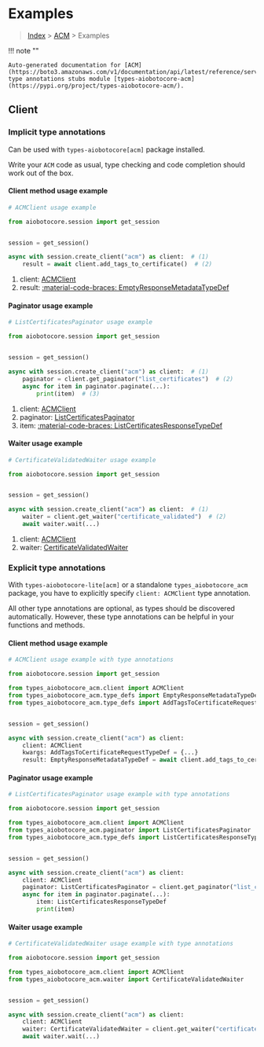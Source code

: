 # Examples

> [Index](../README.md) > [ACM](./README.md) > Examples

!!! note ""

    Auto-generated documentation for [ACM](https://boto3.amazonaws.com/v1/documentation/api/latest/reference/services/acm.html#acm)
    type annotations stubs module [types-aiobotocore-acm](https://pypi.org/project/types-aiobotocore-acm/).

## Client

### Implicit type annotations

Can be used with `types-aiobotocore[acm]` package installed.

Write your `ACM` code as usual,
type checking and code completion should work out of the box.



#### Client method usage example

```python
# ACMClient usage example

from aiobotocore.session import get_session


session = get_session()

async with session.create_client("acm") as client:  # (1)
    result = await client.add_tags_to_certificate()  # (2)
```

1. client: [ACMClient](./client.md)
2. result: [:material-code-braces: EmptyResponseMetadataTypeDef](./type_defs.md#emptyresponsemetadatatypedef)



#### Paginator usage example

```python
# ListCertificatesPaginator usage example

from aiobotocore.session import get_session


session = get_session()

async with session.create_client("acm") as client:  # (1)
    paginator = client.get_paginator("list_certificates")  # (2)
    async for item in paginator.paginate(...):
        print(item)  # (3)
```

1. client: [ACMClient](./client.md)
2. paginator: [ListCertificatesPaginator](./paginators.md#listcertificatespaginator)
3. item: [:material-code-braces: ListCertificatesResponseTypeDef](./type_defs.md#listcertificatesresponsetypedef)



#### Waiter usage example

```python
# CertificateValidatedWaiter usage example

from aiobotocore.session import get_session


session = get_session()

async with session.create_client("acm") as client:  # (1)
    waiter = client.get_waiter("certificate_validated")  # (2)
    await waiter.wait(...)
```

1. client: [ACMClient](./client.md)
2. waiter: [CertificateValidatedWaiter](./waiters.md#certificatevalidatedwaiter)


### Explicit type annotations

With `types-aiobotocore-lite[acm]`
or a standalone `types_aiobotocore_acm` package, you have to explicitly specify
`client: ACMClient` type annotation.

All other type annotations are optional, as types should be discovered automatically.
However, these type annotations can be helpful in your functions and methods.


#### Client method usage example

```python
# ACMClient usage example with type annotations

from aiobotocore.session import get_session

from types_aiobotocore_acm.client import ACMClient
from types_aiobotocore_acm.type_defs import EmptyResponseMetadataTypeDef
from types_aiobotocore_acm.type_defs import AddTagsToCertificateRequestTypeDef


session = get_session()

async with session.create_client("acm") as client:
    client: ACMClient
    kwargs: AddTagsToCertificateRequestTypeDef = {...}
    result: EmptyResponseMetadataTypeDef = await client.add_tags_to_certificate(**kwargs)
```



#### Paginator usage example

```python
# ListCertificatesPaginator usage example with type annotations

from aiobotocore.session import get_session

from types_aiobotocore_acm.client import ACMClient
from types_aiobotocore_acm.paginator import ListCertificatesPaginator
from types_aiobotocore_acm.type_defs import ListCertificatesResponseTypeDef


session = get_session()

async with session.create_client("acm") as client:
    client: ACMClient
    paginator: ListCertificatesPaginator = client.get_paginator("list_certificates")
    async for item in paginator.paginate(...):
        item: ListCertificatesResponseTypeDef
        print(item)
```



#### Waiter usage example

```python
# CertificateValidatedWaiter usage example with type annotations

from aiobotocore.session import get_session

from types_aiobotocore_acm.client import ACMClient
from types_aiobotocore_acm.waiter import CertificateValidatedWaiter


session = get_session()

async with session.create_client("acm") as client:
    client: ACMClient
    waiter: CertificateValidatedWaiter = client.get_waiter("certificate_validated")
    await waiter.wait(...)
```

